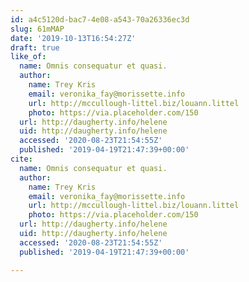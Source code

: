 ```yaml
---
id: a4c5120d-bac7-4e08-a543-70a26336ec3d
slug: 61mMAP
date: '2019-10-13T16:54:27Z'
draft: true
like_of:
  name: Omnis consequatur et quasi.
  author:
    name: Trey Kris
    email: veronika_fay@morissette.info
    url: http://mccullough-littel.biz/louann.littel
    photo: https://via.placeholder.com/150
  url: http://daugherty.info/helene
  uid: http://daugherty.info/helene
  accessed: '2020-08-23T21:54:55Z'
  published: '2019-04-19T21:47:39+00:00'
cite:
  name: Omnis consequatur et quasi.
  author:
    name: Trey Kris
    email: veronika_fay@morissette.info
    url: http://mccullough-littel.biz/louann.littel
    photo: https://via.placeholder.com/150
  url: http://daugherty.info/helene
  uid: http://daugherty.info/helene
  accessed: '2020-08-23T21:54:55Z'
  published: '2019-04-19T21:47:39+00:00'

---
```



